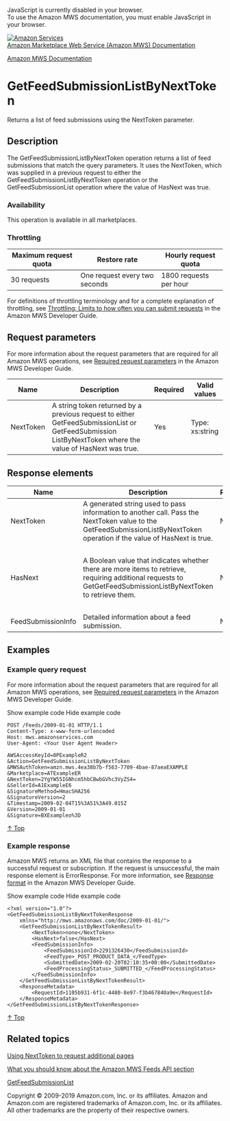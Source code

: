 <div id="MWSDX_noscript">

JavaScript is currently disabled in your browser.  
To use the Amazon MWS documentation, you must enable JavaScript in your
browser.

</div>

<div id="MWSDX_divtop">

[![Amazon
Services](https://images-na.ssl-images-amazon.com/images/G/08/mwsportal/fr_FR/amazonservices.gif
"Amazon Services")](http://services.amazon.fr)  
<span id="MWSDX_titlebar">[Amazon Marketplace Web Service (Amazon MWS)
Documentation](https://developer.amazonservices.fr/gp/mws/docs.html)</span>

</div>

<div id="MWSDX_divbottom">

<div id="MWSDX_divleft">

<div id="MWSDX_toc">

</div>

</div>

<div id="MWSDX_divright">

<div id="MWSDX_content">

<span id="MWSDX_breadcrumbs">[Amazon MWS
Documentation](https://developer.amazonservices.fr/gp/mws/docs.html)</span>

<div id="Feeds_GetFeedSubmissionListByNextToken" class="nested0">

# GetFeedSubmissionListByNextToken

<div class="body">

<span class="ph">Returns a list of feed submissions using the
<span class="keyword parmname">NextToken</span> parameter.</span>

</div>

<div id="Description" class="topic concept nested1">

## Description

<div class="body conbody">

The
<span id="Description__GetFeedSubmissionListByNextToken" class="keyword apiname">GetFeedSubmissionListByNextToken</span>
operation returns a list of feed submissions that match the query
parameters. It uses the <span class="keyword parmname">NextToken</span>,
which was supplied in a previous request to either the
<span class="keyword apiname">GetFeedSubmissionListByNextToken</span>
operation or the
<span class="keyword apiname">GetFeedSubmissionList</span> operation
where the value of <span class="keyword parmname">HasNext</span> was
true.

<div class="section">

### Availability

This operation is available in all
marketplaces.

</div>

<div class="section">

### Throttling

<div class="p">

<div class="tablenoborder">

| Maximum request quota | Restore rate                  | Hourly request quota   |
| --------------------- | ----------------------------- | ---------------------- |
| 30 requests           | One request every two seconds | 1800 requests per hour |

</div>

<span class="ph">For definitions of throttling terminology and for a
complete explanation of throttling, see [Throttling: Limits to how often
you can submit requests](../dev_guide/DG_Throttling.html) in the
<span class="ph">Amazon MWS Developer Guide</span>.</span>

</div>

</div>

</div>

</div>

<div id="RequestParameters" class="topic reference nested1">

## Request parameters

<div class="body refbody">

<div class="section">

<span class="ph">For more information about the request parameters that
are required for all <span class="ph">Amazon MWS</span> operations, see
[Required request
parameters](../dev_guide/DG_RequiredRequestParameters.html) in the
<span class="ph">Amazon MWS Developer
Guide</span>.</span>

</div>

<div class="tablenoborder">

| Name                                            | Description                                                                                                                                                                                                                                                             | Required | Valid values                            |
| ----------------------------------------------- | ----------------------------------------------------------------------------------------------------------------------------------------------------------------------------------------------------------------------------------------------------------------------- | -------- | --------------------------------------- |
| <span class="keyword parmname">NextToken</span> | A string token returned by a previous request to either <span class="keyword apiname">GetFeedSubmissionList</span> or <span class="keyword apiname">GetFeedSubmission ListByNextToken</span> where the value of <span class="keyword parmname">HasNext</span> was true. | Yes      | <span class="ph">Type: xs:string</span> |

</div>

</div>

</div>

<div id="ResponseElements" class="topic reference nested1">

## Response elements

<div class="body refbody">

<div class="tablenoborder">

<table>
<colgroup>
<col style="width: 25%" />
<col style="width: 25%" />
<col style="width: 25%" />
<col style="width: 25%" />
</colgroup>
<thead>
<tr class="header">
<th>Name</th>
<th>Description</th>
<th>Required</th>
<th>Valid values</th>
</tr>
</thead>
<tbody>
<tr class="odd">
<td><span class="keyword parmname">NextToken</span></td>
<td>A generated string used to pass information to another call. Pass the <span class="keyword parmname">NextToken</span> value to the <span class="keyword apiname">GetFeedSubmissionListByNextToken</span> operation if the value of <span class="keyword parmname">HasNext</span> is true.</td>
<td>No</td>
<td><span class="ph">Type: xs:string</span></td>
</tr>
<tr class="even">
<td><span class="keyword parmname">HasNext</span></td>
<td>A Boolean value that indicates whether there are more items to retrieve, requiring additional requests to <span class="keyword apiname">GetGetFeedSubmissionListByNextToken</span> to retrieve them.</td>
<td>No</td>
<td><p>The value true means there are more items to retrieve; otherwise false.</p>
<span class="ph">Type: xs:boolean</span></td>
</tr>
<tr class="odd">
<td><span class="keyword parmname">FeedSubmissionInfo</span></td>
<td><span class="ph">Detailed information about a feed submission.</span></td>
<td>No</td>
<td>Type: <a href="Feeds_Datatypes.html#FeedSubmissionInfo" class="xref" title="Detailed information about a feed submission.">FeedSubmissionInfo</a></td>
</tr>
</tbody>
</table>

</div>

</div>

</div>

<div id="Examples" class="topic reference nested1">

## Examples

<div class="body refbody">

<div class="section">

### Example query request

<span class="ph">For more information about the request parameters that
are required for all <span class="ph">Amazon MWS</span> operations, see
[Required request
parameters](../dev_guide/DG_RequiredRequestParameters.html) in the
<span class="ph">Amazon MWS Developer Guide</span>.</span>

<span class="ph expander"> <span class="keyword parmname xshow">Show
example code</span> <span class="keyword parmname xhide">Hide example
code</span> </span>

<div class="sectiondiv content">

``` pre codeblock
POST /Feeds/2009-01-01 HTTP/1.1
Content-Type: x-www-form-urlencoded
Host: mws.amazonservices.com
User-Agent: <Your User Agent Header>

AWSAccessKeyId=0PExampleR2
&Action=GetFeedSubmissionListByNextToken
&MWSAuthToken=amzn.mws.4ea38b7b-f563-7709-4bae-87aeaEXAMPLE
&Marketplace=ATExampleER
&NextToken=2YgYW55IGNhcm5hbCBwbGVhc3VyZS4=
&SellerId=A1ExampleE6
&SignatureMethod=HmacSHA256
&SignatureVersion=2
&Timestamp=2009-02-04T15%3A51%3A49.015Z
&Version=2009-01-01
&Signature=BXExampleo%3D
```

[↑ Top](#Examples)

</div>

</div>

<div class="section">

### Example response

<span class="ph">Amazon MWS returns an XML file that contains the
response to a successful request or subscription. If the request is
unsuccessful, the main response element is
<span class="keyword apiname">ErrorResponse</span>. For more
information, see [Response format](../dev_guide/DG_ResponseFormat.html)
in the <span class="ph">Amazon MWS Developer Guide</span>.</span>

<span class="ph expander"> <span class="keyword parmname xshow">Show
example code</span> <span class="keyword parmname xhide">Hide example
code</span> </span>

<div class="sectiondiv content">

``` pre codeblock
<?xml version="1.0"?>
<GetFeedSubmissionListByNextTokenResponse
    xmlns="http://mws.amazonaws.com/doc/2009-01-01/">
    <GetFeedSubmissionListByNextTokenResult>
        <NextToken>none</NextToken>
        <HasNext>false</HasNext>
        <FeedSubmissionInfo>
            <FeedSubmissionId>2291326430</FeedSubmissionId>
            <FeedType>_POST_PRODUCT_DATA_</FeedType>
            <SubmittedDate>2009-02-20T02:10:35+00:00</SubmittedDate>
            <FeedProcessingStatus>_SUBMITTED_</FeedProcessingStatus>
        </FeedSubmissionInfo>
    </GetFeedSubmissionListByNextTokenResult>
    <ResponseMetadata>
        <RequestId>1105b931-6f1c-4480-8e97-f3b467840a9e</RequestId>
    </ResponseMetadata>
</GetFeedSubmissionListByNextTokenResponse>
```

[↑ Top](#Examples)

</div>

</div>

</div>

</div>

<div id="RelatedActions" class="topic nested1">

## Related topics

<div class="body">

[Using NextToken to request additional
pages](../dev_guide/DG_NextToken.html)

[What you should know about the Amazon MWS Feeds API
section](../feeds/Feeds_Overview.html)

[GetFeedSubmissionList](Feeds_GetFeedSubmissionList.html "Returns a list of all feed submissions submitted in the previous 90 days.")

</div>

</div>

</div>

<div id="MWSDX_footer">

Copyright © 2009-2019 Amazon.com, Inc. or its affiliates. Amazon and
Amazon.com are registered trademarks of Amazon.com, Inc. or its
affiliates. All other trademarks are the property of their respective
owners.

</div>

</div>

</div>

<div style="clear: both;">

</div>

</div>
